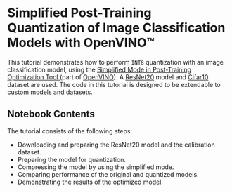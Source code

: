 # Simplified Post-Training Quantization of Image Classification Models with OpenVINO™ 

This tutorial demonstrates how to perform `INT8` quantization with an image classification model, using the [Simplified Mode in Post-Training Optimization
Tool ](https://docs.openvino.ai/latest/pot_docs_simplified_mode.html) (part of [OpenVINO](https://docs.openvino.ai/)). A [ResNet20](https://github.com/chenyaofo/pytorch-cifar-models/blob/master/pytorch_cifar_models/resnet.py) model and [Cifar10](http://pytorch.org/vision/main/generated/torchvision.datasets.CIFAR10.html) dataset are used. The code in this tutorial is designed to be extendable to custom models and datasets. 

## Notebook Contents

The tutorial consists of the following steps:

* Downloading and preparing the ResNet20 model and the calibration dataset.
* Preparing the model for quantization.
* Compressing the model by using the simplified mode.
* Comparing performance of the original and quantized models.
* Demonstrating the results of the optimized model.
